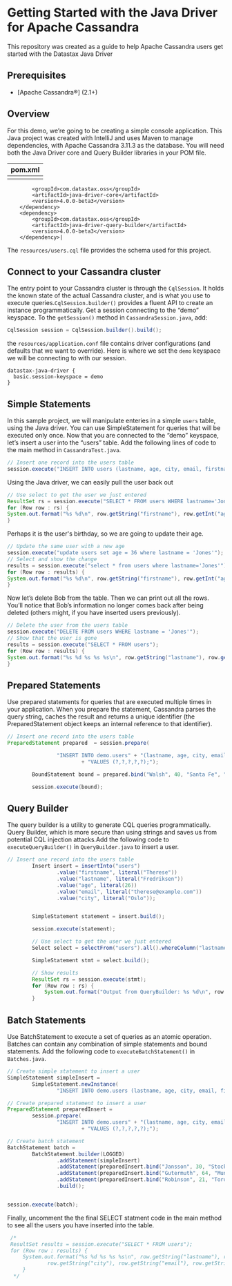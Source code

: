 # Getting Started with the Java Driver for Apache Cassandra
This repository was created as a guide to help Apache Cassandra users get started with the Datastax Java Driver

## Prerequisites

* [Apache Cassandra®] \(2.1+)

## Overview
For this demo, we’re going to be creating a simple console application. This Java project was created with IntelliJ and uses Maven to manage dependencies, with Apache Cassandra 3.11.3 as the database. You will need both the Java Driver core and Query Builder libraries in your POM file. 

| pom.xml |
|---|
 |    <dependency>
            <groupId>com.datastax.oss</groupId>
            <artifactId>java-driver-core</artifactId>
            <version>4.0.0-beta3</version>
        </dependency>
        <dependency>
            <groupId>com.datastax.oss</groupId>
            <artifactId>java-driver-query-builder</artifactId>
            <version>4.0.0-beta3</version>
        </dependency>|
        
The `resources/users.cql` file provides the schema used for this project.

## Connect to your Cassandra cluster

The entry point to your Cassandra cluster is through the `CqlSession`. It holds the known state of the actual Cassandra cluster, and is what you use to execute queries.`CqlSession.builder()` provides a fluent API to create an instance programmatically. Get a session connecting to the “demo” keyspace. To the `getSession()` method in `CassandraSession.java`, add:
```java
CqlSession session = CqlSession.builder().build();
```
the `resources/application.conf` file contains driver configurations (and defaults that we want to override). Here is where we set the
`demo` keyspace we will be connecting to with our session.

```
datastax-java-driver {
  basic.session-keyspace = demo
}
```

## Simple Statements
In this sample project, we will manipulate enteries in a simple `users` table, using the Java driver. You can use SimpleStatement for queries that will be executed only once.  Now that you are connected to the “demo” keyspace, let’s insert a user into the “users” table. Add the following lines of code to the main method in `CassandraTest.java`.
```java
// Insert one record into the users table
session.execute("INSERT INTO users (lastname, age, city, email, firstname) VALUES ('Jones', 35, 'Austin', 'bob@example.com', 'Bob')");
```

Using the Java driver, we can easily pull the user back out 

```java
// Use select to get the user we just entered
ResultSet rs = session.execute("SELECT * FROM users WHERE lastname='Jones'");
for (Row row : rs) {
System.out.format("%s %d\n", row.getString("firstname"), row.getInt("age"));
}
```

Perhaps it is the user's birthday, so we are going to update their age.
```java
// Update the same user with a new age
session.execute("update users set age = 36 where lastname = 'Jones'");
// Select and show the change
results = session.execute("select * from users where lastname='Jones'");
for (Row row : results) {
System.out.format("%s %d\n", row.getString("firstname"), row.getInt("age"));
}
```

Now let’s delete Bob from the table. Then we can print out all the rows. You’ll notice that Bob’s information no longer comes back after being deleted (others might, if you have inserted users previously).
```java
// Delete the user from the users table
session.execute("DELETE FROM users WHERE lastname = 'Jones'");
// Show that the user is gone
results = session.execute("SELECT * FROM users");
for (Row row : results) {
System.out.format("%s %d %s %s %s\n", row.getString("lastname"), row.getInt("age"),  row.getString("city"), row.getString("email"), row.getString("firstname"));
}
```



## Prepared Statements
Use prepared statements for queries that are executed multiple times in your application. When you prepare the statement, Cassandra parses the query string, caches the result and returns a unique identifier (the PreparedStatement object keeps an internal reference to that identifier).
```java
// Insert one record into the users table
PreparedStatement prepared  = session.prepare(

                "INSERT INTO demo.users" + "(lastname, age, city, email, firstname)"
                        + "VALUES (?,?,?,?,?);");

        BoundStatement bound = prepared.bind("Walsh", 40, "Santa Fe", "kate@example.com", "Kate");

        session.execute(bound);
```
## Query Builder
The query builder is a utility to generate CQL queries programmatically. Query Builder, which is more secure than using strings and saves us from potential CQL injection attacks.Add the following code to `executeQueryBuilder()` in `QueryBuilder.java` to insert a user.
```java
// Insert one record into the users table
        Insert insert = insertInto("users")
                .value("firstname", literal("Therese"))
                .value("lastname", literal("Fredriksen"))
                .value("age", literal(26))
                .value("email", literal("therese@example.com"))
                .value("city", literal("Oslo"));


        SimpleStatement statement = insert.build();

        session.execute(statement);

        // Use select to get the user we just entered
        Select select = selectFrom("users").all().whereColumn("lastname").isEqualTo(literal("Fredriksen"));

        SimpleStatement stmt = select.build();

        // Show results
        ResultSet rs = session.execute(stmt);
        for (Row row : rs) {
            System.out.format("Output from QueryBuilder: %s %d\n", row.getString("firstname"), row.getInt("age"));
        }
```

## Batch Statements
Use BatchStatement to execute a set of queries as an atomic operation. Batches can contain any combination of simple statements and bound statements. Add the following code to `executeBatchStatement()` in `Batches.java`.
```java
// Create simple statement to insert a user
SimpleStatement simpleInsert =
        SimpleStatement.newInstance(
                "INSERT INTO demo.users (lastname, age, city, email, firstname) VALUES ('Hicks', 28, 'Denver', 'raquelle@example.com', 'Raquelle')");

// Create prepared statement to insert a user
PreparedStatement preparedInsert =
        session.prepare(
                "INSERT INTO demo.users" + "(lastname, age, city, email, firstname)"
                        + "VALUES (?,?,?,?,?);");

// Create batch statement
BatchStatement batch =
        BatchStatement.builder(LOGGED)
                .addStatement(simpleInsert)
                .addStatement(preparedInsert.bind("Jansson", 30, "Stockholm", "linda@example.com", "Linda"))
                .addStatement(preparedInsert.bind("Gutermuth", 64, "Munich", "david@example.com", "David"))
                .addStatement(preparedInsert.bind("Robinson", 21, "Toronto", "sarah@example.com", "Sarah"))
                .build();


session.execute(batch);
```        
 Finally, uncomment the the final SELECT statment code in the main method to see all the users you have inserted into the table.
 
 ```java
  /*
  ResultSet results = session.execute("SELECT * FROM users");
  for (Row row : results) {
      System.out.format("%s %d %s %s %s\n", row.getString("lastname"), row.getInt("age"),
              row.getString("city"), row.getString("email"), row.getString("firstname"));
      } 
   */
```
